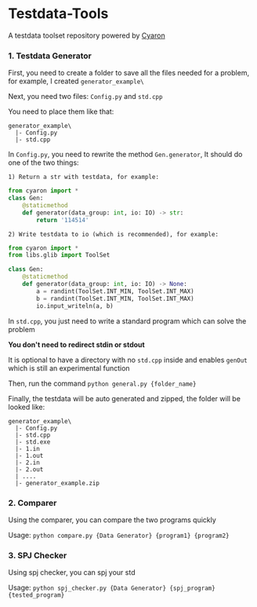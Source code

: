 # Testdata-Tools

A testdata toolset repository powered by [Cyaron](https://github.com/luogu-dev/cyaron/)

### 1. Testdata Generator

First, you need to create a folder to save all the files needed for a problem, for example, I created `generator_example\`

Next, you need two files: `Config.py` and `std.cpp`

You need to place them like that:

```
generator_example\
  |- Config.py
  |- std.cpp
```

In `Config.py`, you need to rewrite the method `Gen.generator`, It should do one of the two things:

    1) Return a str with testdata, for example:

```python
from cyaron import *
class Gen:
    @staticmethod
    def generator(data_group: int, io: IO) -> str: 
        return '114514'
```

    2) Write testdata to io (which is recommended), for example:

```python
from cyaron import *
from libs.glib import ToolSet

class Gen:
    @staticmethod
    def generator(data_group: int, io: IO) -> None: 
        a = randint(ToolSet.INT_MIN, ToolSet.INT_MAX)
        b = randint(ToolSet.INT_MIN, ToolSet.INT_MAX)
        io.input_writeln(a, b)
```

In `std.cpp`, you just need to write a standard program which can solve the problem

**You don't need to redirect stdin or stdout**

It is optional to have a directory with no `std.cpp` inside and enables `genOut` which is still an experimental function

Then, run the command `python general.py {folder_name}`

Finally, the testdata will be auto generated and zipped, the folder will be looked like:

```
generator_example\
  |- Config.py
  |- std.cpp
  |- std.exe
  |- 1.in
  |- 1.out
  |- 2.in
  |- 2.out
  | ....
  |- generator_example.zip
```

### 2. Comparer

Using the comparer, you can compare the two programs quickly

Usage: `python compare.py {Data Generator} {program1} {program2}`

### 3. SPJ Checker

Using spj checker, you can spj your std

Usage: `python spj_checker.py {Data Generator} {spj_program} {tested_program}`
